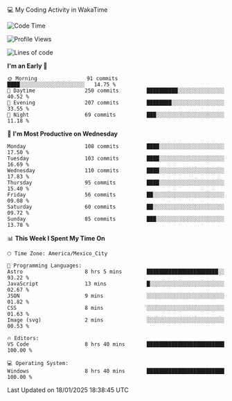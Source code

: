 💻 My Coding Activity in WakaTime
<!--START_SECTION:waka-->
![Code Time](http://img.shields.io/badge/Code%20Time-183%20hrs%2041%20mins-blue)

![Profile Views](http://img.shields.io/badge/Profile%20Views-0-blue)

![Lines of code](https://img.shields.io/badge/From%20Hello%20World%20I%27ve%20Written-1.8%20million%20lines%20of%20code-blue)

**I'm an Early 🐤** 

```text
🌞 Morning                91 commits          ████░░░░░░░░░░░░░░░░░░░░░   14.75 % 
🌆 Daytime                250 commits         ██████████░░░░░░░░░░░░░░░   40.52 % 
🌃 Evening                207 commits         ████████░░░░░░░░░░░░░░░░░   33.55 % 
🌙 Night                  69 commits          ███░░░░░░░░░░░░░░░░░░░░░░   11.18 % 
```
📅 **I'm Most Productive on Wednesday** 

```text
Monday                   108 commits         ████░░░░░░░░░░░░░░░░░░░░░   17.50 % 
Tuesday                  103 commits         ████░░░░░░░░░░░░░░░░░░░░░   16.69 % 
Wednesday                110 commits         ████░░░░░░░░░░░░░░░░░░░░░   17.83 % 
Thursday                 95 commits          ████░░░░░░░░░░░░░░░░░░░░░   15.40 % 
Friday                   56 commits          ██░░░░░░░░░░░░░░░░░░░░░░░   09.08 % 
Saturday                 60 commits          ██░░░░░░░░░░░░░░░░░░░░░░░   09.72 % 
Sunday                   85 commits          ███░░░░░░░░░░░░░░░░░░░░░░   13.78 % 
```


📊 **This Week I Spent My Time On** 

```text
🕑︎ Time Zone: America/Mexico_City

💬 Programming Languages: 
Astro                    8 hrs 5 mins        ███████████████████████░░   93.22 % 
JavaScript               13 mins             █░░░░░░░░░░░░░░░░░░░░░░░░   02.67 % 
JSON                     9 mins              ░░░░░░░░░░░░░░░░░░░░░░░░░   01.82 % 
CSS                      8 mins              ░░░░░░░░░░░░░░░░░░░░░░░░░   01.63 % 
Image (svg)              2 mins              ░░░░░░░░░░░░░░░░░░░░░░░░░   00.53 % 

🔥 Editors: 
VS Code                  8 hrs 40 mins       █████████████████████████   100.00 % 

💻 Operating System: 
Windows                  8 hrs 40 mins       █████████████████████████   100.00 % 
```


 Last Updated on 18/01/2025 18:38:45 UTC
<!--END_SECTION:waka-->
